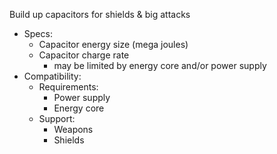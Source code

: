 Build up capacitors for shields & big attacks
- Specs:
	- Capacitor energy size (mega joules)
	- Capacitor charge rate
		- may be limited by energy core and/or power supply
- Compatibility:
	- Requirements:
		- Power supply
		- Energy core
	- Support:
		- Weapons
		- Shields